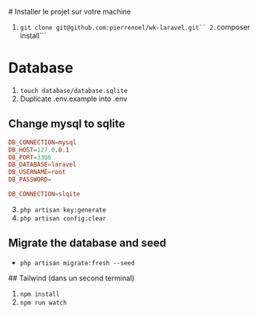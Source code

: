 # Installer le projet sur votre machine

1. ```git clone git@github.com:pierrenoel/wk-laravel.git``
2.```composer install```

# Database
1. ```touch database/database.sqlite```
2. Duplicate .env.example into .env

## Change mysql to sqlite

```conf
DB_CONNECTION=mysql
DB_HOST=127.0.0.1
DB_PORT=3306
DB_DATABASE=laravel
DB_USERNAME=root
DB_PASSWORD=
```
```conf
DB_CONNECTION=slqite
```

3. ```php artisan key:generate```
4. ```php artisan config:clear```

## Migrate the database and seed 
- ```php artisan migrate:fresh --seed```

## Tailwind (dans un second terminal)
1. ```npm install```
2. ```npm run watch```
